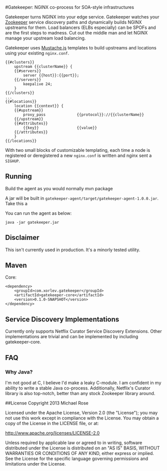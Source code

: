 #Gatekeeper: NGINX co-process for SOA-style infrastructures

Gatekeeper turns NGINX into your edge service. Gatekeeper watches your [Zookeeper](http://zookeeper.apache.org/) service
discovery paths and dynamically builds NGINX upstreams for them. Load balancers (ELBs especially) can be SPOFs and are
the first steps to madness. Cut out the middle man and let NGINX manage your upstream load balancing. 

Gatekeeper uses [Mustache.js](http://mustache.github.io) templates to build upstreams and locations using your
existing `nginx.conf`.

    {{#clusters}}
        upstream {{clusterName}} {
        {{#servers}}
            server {{host}}:{{port}};
        {{/servers}}
            keepalive 24;
        }
    {{/clusters}}
    ...
    {{#locations}}
        location {{context}} {
        {{#upstream}}
            proxy_pass              {{protocol}}://{{clusterName}}
        {{/upstream}}
        {{#attributes}}
            {{key}}                 {{value}}
        {{/attributes}}
        }
    {{/locations}}
    
With two small blocks of customizable templating, each time a node is registered or deregistered a new `nginx.conf`
is written and nginx sent a `SIGHUP`.

## Running

Build the agent as you would normally
    mvn package

A jar will be built in `gatekeeper-agent/target/gatekeeper-agent-1.0.0.jar`. Take this a

You can run the agent as below:

    java -jar gatekeeper.jar

## Disclaimer

This isn't currently used in production. It's a minorly tested utility.

## Maven

Core:

    <dependency>
        <groupId>com.xorlev.gatekeeper</groupId>
        <artifactId>gatekeeper-core</artifactId>
        <version>0.1.0-SNAPSHOT</version>
    </dependency>

## Service Discovery Implementations

Currently only supports Netflix Curator Service Discovery Extensions. Other implementations are trivial and can be
 implemented by including gatekeeper-core.

## FAQ

### Why Java?
I'm not good at C, I believe I'd make a leaky C-module. I am confident in my ability to write a stable Java co-process.
Additionally, Netflix's Curator library is also top-notch, better than any stock Zookeeper library around.

##License
Copyright 2013 Michael Rose

Licensed under the Apache License, Version 2.0 (the "License"); you may not use this work except in compliance with the
 License. You may obtain a copy of the License in the LICENSE file, or at:

http://www.apache.org/licenses/LICENSE-2.0

Unless required by applicable law or agreed to in writing, software distributed under the License is distributed on an
"AS IS" BASIS, WITHOUT WARRANTIES OR CONDITIONS OF ANY KIND, either express or implied. See the License for the specific
 language governing permissions and limitations under the License.
